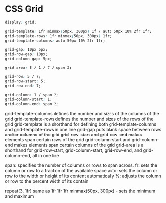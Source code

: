 # CSS Grid
```CSS
display: grid;

grid-template: 1fr minmax(50px, 300px) 1f / auto 50px 10% 2fr 1fr;
grid-template-rows: 1fr minmax(50px, 300px) 1fr;
grid-template-columns: auto 50px 10% 2fr 1fr;

grid-gap: 10px 5px;
grid-row-gap: 10px;
grid-column-gap: 5px;

grid-area: 5 / 1 / 7 / span 2;

grid-row: 5 / 7;
grid-row-start: 5;
grid-row-end: 7;

grid-column: 1 / span 2;
grid-column-start: 1;
grid-column-end: span 2;
```

grid-template-columns defines the number and sizes of the columns of the grid
grid-template-rows defines the number and sizes of the rows of the grid
grid-template is a shorthand for defining both grid-template-columns and grid-template-rows in one line
grid-gap puts blank space between rows and/or columns of the grid
grid-row-start and grid-row-end makes elements span certain rows of the grid
grid-column-start and grid-column-end makes elements span certain columns of the grid
grid-area is a shorthand for grid-row-start, grid-column-start, grid-row-end, and grid-column-end, all in one line

span: specifies the number of columns or rows to span across.
fr: sets the column or row to a fraction of the available space
auto: sets the column or row to the width or height of its content automatically
%: adjusts the column or row to the percent width of its contain

repeat(3, 1fr) same as 1fr 1fr 1fr
minmax(50px, 300px) - sets the minimum and maximum
